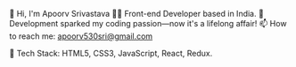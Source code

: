 👋 Hi, I'm Apoorv Srivastava
👨‍💻 Front-end Developer based in India.
🚀 Development sparked my coding passion—now it's a lifelong affair!
📫 How to reach me: apoorv530sri@gmail.com

🚀 Tech Stack:
HTML5, CSS3, JavaScript, React, Redux.

<!---
apoorv-sri/apoorv-sri is a ✨ special ✨ repository because its `README.md` (this file) appears on your GitHub profile.
You can click the Preview link to take a look at your changes.
--->
